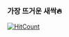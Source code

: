 ### 가장 뜨거운 새싹🔥
 [![HitCount](http://hits.dwyl.com/winterlood/repo/winterlood.svg)](http://hits.dwyl.com/winterlood/repo/winterlood)

<!--
**winterlood/winterlood** is a ✨ _special_ ✨ repository because its `README.md` (this file) appears on your GitHub profile.

Here are some ideas to get you started:

- 🔭 I’m currently working on ...
- 🌱 I’m currently learning ...
- 👯 I’m looking to collaborate on ...
- 🤔 I’m looking for help with ...
- 💬 Ask me about ...
- 📫 How to reach me: ...
- 😄 Pronouns: ...
- ⚡ Fun fact: ...
-->
